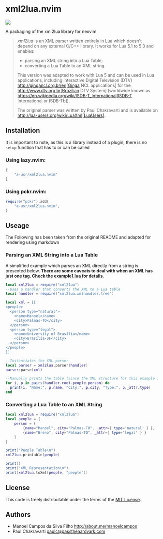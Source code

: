 # xml2lua.nvim
![](./conversion-ways.png)

A packaging of the xml2lua library for neovim

> *xml2lua* is an XML parser written entirely in Lua which doesn't depend on any external C/C++ library.
It works for Lua 5.1 to 5.3 and enables:
>
> - parsing an XML string into a Lua Table;
> - converting a Lua Table to an XML string.
>
>This version was adapted to work with Lua 5 and can be used in Lua applications, including
interactive Digital Television (DTV) http://gingancl.org.br/en[Ginga NCL applications] for the http://www.dtv.org.br[Brazilian DTV System]
(worldwide known as https://en.wikipedia.org/wiki/ISDB-T_International[ISDB-T International or ISDB-Tb]).
>
>The original parser was written by Paul Chakravarti and is available on http://lua-users.org/wiki/LuaXml[LuaUsers].

## Installation
It is important to note, as this is a library instead of a plugin, there is no `setup` function that has to or can be called

### Using lazy.nvim: 
```lua
{
    "a-usr/xml2lua.nvim"
}
```

### Using pckr.nvim:
```lua
require("pckr").add{
    "a-usr/xml2lua.nvim",
}
```

## Useage
The Following has been taken from the original README and adapted for rendering using markdown

### Parsing an XML String into a Lua Table

A simplified example which parses an XML directly from a string is presented below.
<b> There are some caveats to deal with when an XML has just one tag.
Check the [example1.lua](./examples/example1.lua) for details. </b>

```lua
local xml2lua = require("xml2lua")
--Uses a handler that converts the XML to a Lua table
local handler = require("xml2lua.xmlhandler.tree")

local xml = [[
<people>
  <person type="natural">
    <name>Manoel</name>
    <city>Palmas-TO</city>
  </person>
  <person type="legal">
    <name>University of Brasília</name>
    <city>Brasília-DF</city>
  </person>
</people>
]]

--Instantiates the XML parser
local parser = xml2lua.parser(handler)
parser:parse(xml)

--Manually prints the table (since the XML structure for this example is previously known)
for i, p in pairs(handler.root.people.person) do
  print(i, "Name:", p.name, "City:", p.city, "Type:", p._attr.type)
end
```

### Converting a Lua Table to an XML String

```lua
local xml2lua = require("xml2lua")
local people = {
    person = {
        {name="Manoel", city="Palmas-TO", _attr={ type='natural' } },
        {name="Breno", city="Palmas-TO", _attr={ type='legal' } }
    }
}

print("People Table\n")
xml2lua.printable(people)

print()
print("XML Representation\n")
print(xml2lua.toXml(people, "people"))
```

## License

This code is freely distributable under the terms of the [MIT License](./LICENSE).

## Authors

- Manoel Campos da Silva Filho http://about.me/manoelcampos
- Paul Chakravarti [&#112;a&#117;&#x6c;&#x63;&#x40;&#x70;&#97;&#x73;&#x73;t&#104;&#x65;&#97;a&#114;&#100;&#118;a&#114;k&#x2e;&#99;&#x6f;&#x6d;](mailto:&#112;a&#117;&#x6c;&#x63;&#x40;&#x70;&#97;&#x73;&#x73;t&#104;&#x65;&#97;a&#114;&#100;&#118;a&#114;k&#x2e;&#99;&#x6f;&#x6d;)
